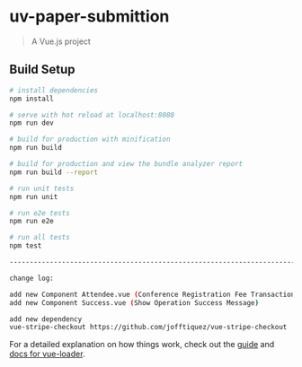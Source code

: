 # uv-paper-submittion

> A Vue.js project

## Build Setup

``` bash
# install dependencies
npm install

# serve with hot reload at localhost:8080
npm run dev

# build for production with minification
npm run build

# build for production and view the bundle analyzer report
npm run build --report

# run unit tests
npm run unit

# run e2e tests
npm run e2e

# run all tests
npm test

-------------------------------------------------------------------------------------------------

change log:

add new Component Attendee.vue (Conference Registration Fee Transaction)
add new Component Success.vue (Show Operation Success Message)

add new dependency
vue-stripe-checkout https://github.com/jofftiquez/vue-stripe-checkout
```

For a detailed explanation on how things work, check out the [guide](http://vuejs-templates.github.io/webpack/) and [docs for vue-loader](http://vuejs.github.io/vue-loader).
